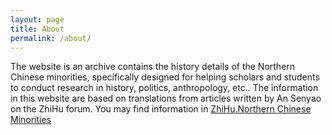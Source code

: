 ```yaml
---
layout: page
title: About
permalink: /about/
---
```


The website is an archive contains the history details of the Northern Chinese minorities, specifically designed for helping scholars and students to conduct research in history, politics, anthropology, etc.. The information in this website are based on translations from articles written by An Senyao on the ZhiHu forum. You may find information in [ZhiHu.Northern Chinese Minorities](jekyll-organization)